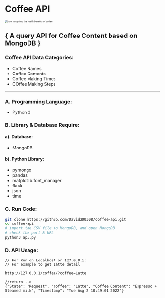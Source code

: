 # Coffee API

<img src="https://media-cldnry.s-nbcnews.com/image/upload/t_nbcnews-fp-1024-512,f_auto,q_auto:best/newscms/2019_33/2203981/171026-better-coffee-boost-se-329p.jpg" alt="How to tap into the health benefits of coffee" style="zoom:50%;" />

## { A query API for Coffee Content based on MongoDB }

### Coffee API Data Categories:
- Coffee Names
- Coffee Contents
- Coffee Making Times
- COffee Making Steps

---

### A. Programming Language:

- Python 3

### B. Library & Database Require:
#### a). Database: 

- MongoDB

#### b). Python Library:

- pymongo
- pandas
- matplotlib.font_manager
- flask
- json
- time

### C. Run Code:

```bash
git clone https://github.com/David200308/coffee-api.git
cd coffee-api
# import the CSV file to MongoDB, and open MongoDB
# check the port & URL
python3 api.py
```



### D. API Usage:

```
// For Run on Localhost or 127.0.0.1:
// For example to get Latte detail

http://127.0.0.1/coffee/?coffee=Latte

//return -->
{"State": "Request", "Coffee": "Latte", "Coffee Content": "Espresso + Steamed milk", "Timestamp": "Tue Aug 2 10:49:01 2022"}

```







